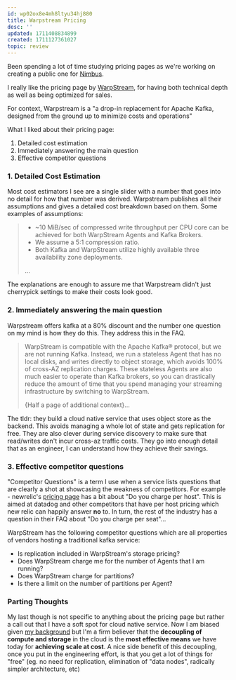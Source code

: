 ```yaml
---
id: wp02ox8e4mh8ltyu34hj880
title: Warpstream Pricing
desc: ''
updated: 1711408834899
created: 1711127361027
topic: review
---
```


Been spending a lot of time studying pricing pages as we're working on creating a public one for [Nimbus](https://nimbus.dev/).

I really like the pricing page by [WarpStream](https://www.warpstream.com/pricing), for having both technical depth as well as being optimized for sales.

For context, Warpstream is a "a drop-in replacement for Apache Kafka, designed from the ground up to minimize costs and operations"

What I liked about their pricing page:

1. Detailed cost estimation
2. Immediately answering the main question
3. Effective competitor questions


### 1. Detailed Cost Estimation

Most cost estimators I see are a single slider with a number that goes into no detail for how that number was derived. Warpstream publishes all their assumptions and gives a detailed cost breakdown based on them. Some examples of assumptions:

> - ~10 MiB/sec of compressed write throughput per CPU core can be achieved for both WarpStream Agents and Kafka Brokers.
> - We assume a 5:1 compression ratio.
> - Both Kafka and WarpStream utilize highly available three availability zone deployments.
> 
> ...

The explanations are enough to assure me that Warpstream didn't just cherrypick settings to make their costs look good. 

### 2. Immediately answering the main question

Warpstream offers kafka at a 80% discount and the number one question on my mind is how they do this. They address this in the FAQ.

> WarpStream is compatible with the Apache Kafka® protocol, but we are not running Kafka. Instead, we run a stateless Agent that has no local disks, and writes directly to object storage, which avoids 100% of cross-AZ replication charges. These stateless Agents are also much easier to operate than Kafka brokers, so you can drastically reduce the amount of time that you spend managing your streaming infrastructure by switching to WarpStream. 
> 
> {Half a page of additional context}...


The tldr: they build a cloud native service that uses object store as the backend. This avoids managing a whole lot of state and gets replication for free. They are also clever during service discovery to make sure that read/writes don't incur cross-az traffic costs. They go into enough detail that as an engineer, I can understand how they achieve their savings.

### 3. Effective competitor questions

"Competitor Questions" is a term I use when a service lists questions that are clearly a shot at showcasing the weakness of competitors. For example - newrelic's [pricing page](https://newrelic.com/pricing) has a bit about "Do you charge per host". This is aimed at datadog and other competitors that have per host pricing which new relic can happily answer **no** to.  In turn, the rest of the industry has a question in their FAQ about "Do you charge per seat"...

WarpStream has the following competitor questions which are all properties of vendors hosting a traditional kafka service:

- Is replication included in WarpStream's storage pricing?
- Does WarpStream charge me for the number of Agents that I am running?
- Does WarpStream charge for partitions?
- Is there a limit on the number of partitions per Agent?

### Parting Thoughts

My last though is not specific to anything about the pricing page but rather a call out that I have a soft spot for cloud native service. Now I am biased given [my background](https://www.linkedin.com/in/kevinslin-nimbus/details/experience/) but I'm a firm believer that the **decoupling of compute and storage** in the cloud is the **most effective means** we have today for **achieving scale at cost**. A nice side benefit of this decoupling, once you put in the engineering effort, is that you get a lot of things for "free" (eg. no need for replication, elimination of "data nodes", radically simpler architecture, etc)
